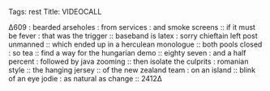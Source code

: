 Tags: rest
Title: VIDEOCALL
  
∆609 : bearded arseholes : from services : and smoke screens :: if it must be fever : that was the trigger :: baseband is latex :  sorry chieftain left post unmanned :: which ended up in a herculean monologue :: both pools closed : so tea :: find a way for the hungarian demo :: eighty seven : and a half percent : followed by java zooming :: then isolate the culprits : romanian style :: the hanging jersey :: of the new zealand team : on an island :: blink of an eye jodie : as natural as change :: 2412∆
